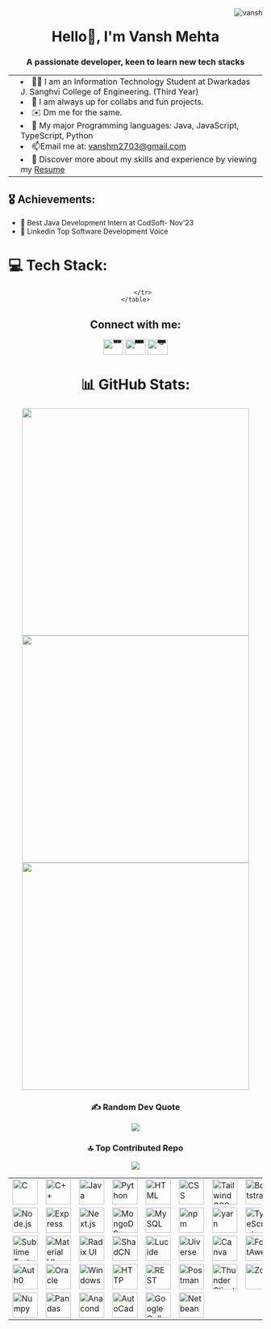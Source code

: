 <img src="https://komarev.com/ghpvc/?username=vanshm2703&label=Profile%20views&color=0e75b6&style=for-the-badge" alt="vansh" align="right" />
<h1 align="center">Hello👋, I'm Vansh Mehta</h1>
<h3 align="center">A passionate developer, keen to learn new tech stacks</h3>

<table>
	<tr>
		<td>
			  <!-- Image removed -->
		</td>
		<td>
			<li> 👨‍💻 I am an Information Technology Student at Dwarkadas J. Sanghvi College of Engineering. (Third Year)
			<li> 🤝 I am always up for collabs and fun projects.
			<li> ✉️ Dm me for the same.
			<li> 🛌 My major Programming languages: Java, JavaScript, TypeScript, Python
			<li> 📫Email me at: <a href="mailto:vanshm2703@gmail.com">vanshm2703@gmail.com</a></li>
                        <li> 📄 Discover more about my skills and experience by viewing my <a href="https://drive.google.com/file/d/11_7uvHoqod_fg3h22qA1S3yAg8fasiS5/view?usp=drive_link">Resume</a></li>
 </li>
		</td>
	</tr>
</table>

## 🎖️ Achievements:
- 🥇 Best Java Development Intern at CodSoft- Nov'23
- 🥇 Linkedin Top Software Development Voice


# 💻 Tech Stack:
<div align="center">
	<table>
		<tr>
			<td><img width="50" src="https://user-images.githubusercontent.com/25181517/192106070-46255bcf-65e6-4c6b-a296-bf8d0d8fb2a7.png" alt="C" title="C"/></td>
			<td><img width="50" src="https://user-images.githubusercontent.com/25181517/192106073-90fffafe-3562-4ff9-a37e-c77a2da0ff58.png" alt="C++" title="C++"/></td>
			<td><img width="50" src="https://user-images.githubusercontent.com/25181517/117201156-9a724800-adec-11eb-9a9d-3cd0f67da4bc.png" alt="Java" title="Java"/></td>
			<td><img width="50" src="https://user-images.githubusercontent.com/25181517/183423507-c056a6f9-1ba8-4312-a350-19bcbc5a8697.png" alt="Python" title="Python"/></td>
			<td><img width="50" src="https://user-images.githubusercontent.com/25181517/192158954-f88b5814-d510-4564-b285-dff7d6400dad.png" alt="HTML" title="HTML"/></td>
			<td><img width="50" src="https://user-images.githubusercontent.com/25181517/183898674-75a4a1b1-f960-4ea9-abcb-637170a00a75.png" alt="CSS" title="CSS"/></td>
			<td><img width="50" src="https://user-images.githubusercontent.com/25181517/202896760-337261ed-ee92-4979-84c4-d4b829c7355d.png" alt="Tailwind CSS" title="Tailwind CSS"/></td>
			<td><img width="50" src="https://user-images.githubusercontent.com/25181517/183898054-b3d693d4-dafb-4808-a509-bab54cf5de34.png" alt="Bootstrap" title="Bootstrap"/></td>
			<td><img width="50" src="https://user-images.githubusercontent.com/25181517/117447155-6a868a00-af3d-11eb-9cfe-245df15c9f3f.png" alt="JavaScript" title="JavaScript"/></td>
			<td><img width="50" src="https://user-images.githubusercontent.com/25181517/183897015-94a058a6-b86e-4e42-a37f-bf92061753e5.png" alt="React" title="React"/></td>
		</tr>
		<tr>
			<td><img width="50" src="https://user-images.githubusercontent.com/25181517/183568594-85e280a7-0d7e-4d1a-9028-c8c2209e073c.png" alt="Node.js" title="Node.js"/></td>
			<td><img width="50" src="https://user-images.githubusercontent.com/25181517/183859966-a3462d8d-1bc7-4880-b353-e2cbed900ed6.png" alt="Express" title="Express"/></td>
			<td><img width="50" src="https://github.com/marwin1991/profile-technology-icons/assets/136815194/5f8c622c-c217-4649-b0a9-7e0ee24bd704" alt="Next.js" title="Next.js"/></td>
			<td><img width="50" src="https://user-images.githubusercontent.com/25181517/182884177-d48a8579-2cd0-447a-b9a6-ffc7cb02560e.png" alt="MongoDB" title="MongoDB"/></td>
			<td><img width="50" src="https://user-images.githubusercontent.com/25181517/183896128-ec99105a-ec1a-4d85-b08b-1aa1620b2046.png" alt="MySQL" title="MySQL"/></td>
			<td><img width="50" src="https://user-images.githubusercontent.com/25181517/121401671-49102800-c959-11eb-9f6f-74d49a5e1774.png" alt="npm" title="npm"/></td>
			<td><img width="50" src="https://user-images.githubusercontent.com/25181517/183049794-a3dfaddd-22ee-4ffe-b0b4-549ccd4879f9.png" alt="yarn" title="yarn"/></td>
			<td><img width="50" src="https://user-images.githubusercontent.com/25181517/183890598-19a0ac2d-e88a-4005-a8df-1ee36782fde1.png" alt="TypeScript" title="TypeScript"/></td>
			<td><img width="50" src="https://user-images.githubusercontent.com/25181517/183914128-3fc88b4a-4ac1-40e6-9443-9a30182379b7.png" alt="Jupyter Notebook" title="Jupyter Notebook"/></td>
			<td><img width="50" src="https://user-images.githubusercontent.com/25181517/192108891-d86b6220-e232-423a-bf5f-90903e6887c3.png" alt="Visual Studio Code" title="Visual Studio Code"/></td>
		</tr>
		<tr>
			<td><img width="50" src="https://user-images.githubusercontent.com/25181517/192108375-268c35e6-ab26-44b2-88bf-e3121a4e5083.png" alt="Sublime Text" title="Sublime Text"/></td>
			<td><img width="50" src="https://mui.com/static/logo.png" alt="Material UI" title="Material UI"/></td>
			<td><img width="50" src="https://avatars.githubusercontent.com/u/75042455?s=280&v=4" alt="Radix UI" title="Radix UI"/></td>
			<td><img width="50" src="https://avatars.githubusercontent.com/u/139895814?s=200&v=4" alt="ShadCN" title="ShadCN"/></td>
			<td><img width="50" src="https://encrypted-tbn0.gstatic.com/images?q=tbn:ANd9GcScndwTwBMTv-NHGuycG8rMvddVTWnLmlQNwQ&s" alt="Lucide" title="Lucide"/></td>
			<td><img width="50" src="https://avatars.githubusercontent.com/u/103369066?v=4" alt="Uiverse" title="Uiverse"/></td>
			<td><img width="50" src="https://github.com/marwin1991/profile-technology-icons/assets/136815194/02494c7c-de6a-43a6-9293-6369696842ed" alt="Canva" title="Canva"/></td>
			<td><img width="50" src="https://www.drupal.org/files/project-images/font_awesome_logo.png" alt="FontAwesome" title="FontAwesome"/></td>
			<td><img width="50" src="https://user-images.githubusercontent.com/25181517/192108372-f71d70ac-7ae6-4c0d-8395-51d8870c2ef0.png" alt="Git" title="Git"/></td>
			<td><img width="50" src="https://user-images.githubusercontent.com/25181517/192108374-8da61ba1-99ec-41d7-80b8-fb2f7c0a4948.png" alt="GitHub" title="GitHub"/></td>
		</tr>
		<tr>
			<td><img width="50" src="https://seeklogo.com/images/A/auth0-logo-CB96B17A7D-seeklogo.com.png" alt="Auth0" title="Auth0"/></td>
        <td><img width="50" src="https://encrypted-tbn0.gstatic.com/images?q=tbn:ANd9GcRd9RyC9Pc_QnczRFMfYEr2jxFQ9s9NjMqSOA&s" alt="Oracle" title="Oracle"/></td> 
         <td><img width="50" src="https://user-images.githubusercontent.com/25181517/186884150-05e9ff6d-340e-4802-9533-2c3f02363ee3.png" alt="Windows" title="Windows"/></td>
			<td><img width="50" src="https://user-images.githubusercontent.com/25181517/192107854-765620d7-f909-4953-a6da-36e1ef69eea6.png" alt="HTTP" title="HTTP"/></td>
			<td><img width="50" src="https://user-images.githubusercontent.com/25181517/192107858-fe19f043-c502-4009-8c47-476fc89718ad.png" alt="REST" title="REST"/></td>
			<td><img width="50" src="https://user-images.githubusercontent.com/25181517/192109061-e138ca71-337c-4019-8d42-4792fdaa7128.png" alt="Postman" title="Postman"/></td>
                        <td><img width="50" src="https://www.katk.dev/static/86f2f48b9b0dd900b4892f49f4bbab81/e4f06/logo.png" alt="Thunder Client" title="Thunder Client"/></td>
			<td><img width="50" src="https://miro.medium.com/v2/resize:fit:1400/0*yTnXWjd6Tkdr17HN.png" alt="Zod" title="Zod"/></td>
			<td><img width="50" src="https://www.bluej.org/bluej-icon-256-2x.png" alt="Blue J" title="Blue J"/></td>
			<td><img width="50" src="https://e7.pngegg.com/pngimages/191/643/png-clipart-turbo-c-borland-turbo-c-computer-software-two-sessions-npc-and-cppcc-text-trademark.png" alt="Turbo C" title="Turbo C"/></td>
		</tr>
		<tr>
			<td><img width="50" src="https://logosandtypes.com/wp-content/uploads/2024/02/NumPy.png" alt="Numpy" title="Numpy"/></td>
			<td><img width="50" src="https://encrypted-tbn0.gstatic.com/images?q=tbn:ANd9GcSHZd37oUzVXPHOsl-Ygg5hzYpZs7Djvk-vSw&s" alt="Pandas" title="Pandas"/></td>
			<td><img width="50" src="https://encrypted-tbn0.gstatic.com/images?q=tbn:ANd9GcTXqvREgueCenWgK3AOYf2Ggyz-jOISn5uJfg&s" alt="Anaconda Navigator" title="Anaconda Navigator"/></td>
			<td><img width="50" src="https://applet3d.com/wp-content/uploads/2023/01/auto-cad-logo.png" alt="AutoCad" title="AutoCad"/></td>
			<td><img width="50" src="https://upload.wikimedia.org/wikipedia/commons/thumb/d/d0/Google_Colaboratory_SVG_Logo.svg/1280px-Google_Colaboratory_SVG_Logo.svg.png" alt=" Google Collab" title=" Google Collab"/></td>
			<td><img width="50" src="https://download.logo.wine/logo/NetBeans/NetBeans-Logo.wine.png" alt="Netbeans" title="Netbeans"/></td>
			
		</tr>
	</table>
</div>

## Connect with me:

<div align="center" style="line-height: 0;">
    <a href="https://x.com/vanshm2703" target="blank" style="text-decoration: none; border: none; outline: none;">
        <img src="https://img.freepik.com/premium-vector/vector-new-twitter-x-white-logo-black-background_744381-866.jpg" alt="vanshm2703" height="30" width="40" />
    </a>
    <a href="https://www.linkedin.com/in/vanshm2703/" target="blank" style="text-decoration: none; border: none; outline: none;">
        <img src="https://raw.githubusercontent.com/rahuldkjain/github-profile-readme-generator/master/src/images/icons/Social/linked-in-alt.svg" alt="https://www.linkedin.com/in/vanshm2703/" height="30" width="40" />
    </a>
    <a href="mailto:vanshm2703@gmail.com" style="text-decoration: none; border: none; outline: none;">
        <img src="https://cdn.iconscout.com/icon/free/png-256/free-gmail-2981844-2476484.png?f=webp&w=256" alt="vanshm2703@gmail.com" height="30" width="40" />
    </a>
</div>




# 📊 GitHub Stats:

<div align="center">
	<a href="https://github.com/vanshm2703">
		<img width="450" src="https://github-readme-stats.vercel.app/api?username=vanshm2703&show_icons=true&theme=radical" />
	</a>
	<a href="https://github.com/vanshm2703">
		<img width="450" src="https://github-readme-streak-stats.herokuapp.com/?user=vanshm2703&theme=radical" />
	</a>
</div>
<div align="center">
	<a href="https://github.com/vanshm2703">
		<img width="450" src="https://github-readme-stats.vercel.app/api/top-langs/?username=vanshm2703&layout=compact&theme=radical" />
	</a>
</div>

### ✍️ Random Dev Quote
![](https://quotes-github-readme.vercel.app/api?type=horizontal&theme=radical)

### 🔝 Top Contributed Repo
![](https://github-contributor-stats.vercel.app/api?username=vanshm2703&limit=5&theme=dark&combine_all_yearly_contributions=true)

